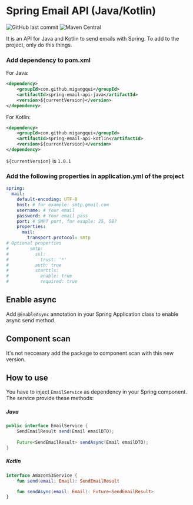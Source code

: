 Spring Email API (Java/Kotlin)
==============================

![GitHub last commit](https://img.shields.io/github/last-commit/migangqui/spring-email-api?style=for-the-badge)
![Maven Central](https://img.shields.io/maven-central/v/com.github.migangqui/spring-email-api-java?style=for-the-badge)


It is an API for Java and Kotlin to send emails with Spring. To add to the project, only do this things.

### Add dependency to pom.xml

For Java:

```xml
<dependency>
	<groupId>com.github.migangqui</groupId>
	<artifactId>spring-email-api-java</artifactId>
	<version>${currentVersion}</version>
</dependency>
```

For Kotlin:

```xml
<dependency>
	<groupId>com.github.migangqui</groupId>
	<artifactId>spring-email-api-kotlin</artifactId>
	<version>${currentVersion}</version>
</dependency>
```

```${currentVersion}``` is ```1.0.1```

### Add the following properties in application.yml of the project

```yaml
spring:
  mail:
    default-encoding: UTF-8
    host: # for example: smtp.gmail.com
    username: # Your email
    password: # Your email pass
    port: # SMPT port, for exaple: 25, 587
    properties:
      mail:
        transport.protocol: smtp
# Optional properties
#        smtp:
#          ssl:
#            trust: '*'
#          auth: true
#          starttls:
#            enable: true
#            required: true
```

## Enable async

Add ```@EnableAsync``` annotation in your Spring Application class to enable async send method.

## Component scan

It's not neccesary add the package to component scan with this new version.

## How to use

You have to inject ```EmailService``` as dependency in your Spring component. The service provide these methods:

##### Java
```java
public interface EmailService {
    SendEmailResult send(Email emailDTO);
        
    Future<SendEmailResult> sendAsync(Email emailDTO);
}
```
##### Kotlin
```kotlin
interface AmazonS3Service {
    fun send(email: Email): SendEmailResult

    fun sendAsync(email: Email): Future<SendEmailResult>
}
```

